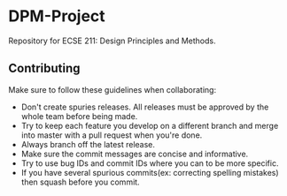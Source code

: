 # DPM-Project
Repository for ECSE 211: Design Principles and Methods.

## Contributing
Make sure to follow these guidelines when collaborating:
* Don't create spuries releases. All releases must be approved by the whole team before being made.
* Try to keep each feature you develop on a different branch and merge into master with a pull request when you're done.
* Always branch off the latest release.
* Make sure the commit messages are concise and informative.
* Try to use bug IDs and commit IDs where you can to be more specific.
* If you have several spurious commits(ex: correcting spelling mistakes) then squash before you commit.


